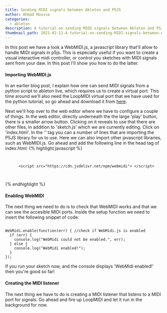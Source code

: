 ```yaml
---
title: Sending MIDI signals between Ableton and P5JS
author: Ahmad Moussa
categories:
  - ableton
description: A tutorial on sending MIDI signals between Ableton and P5JS.
thumbnail_path: 2021-02-11-A-tutorial-on-sending-MIDI-signals-between-Ableton-and-P5JS.png
---
```

In this post we have a look a WebMIDI.js, a javascript library that'll allow to handle MIDI signals in p5js. This is especially useful if you want to create a visual interactive midi controller, or control you sketches with MIDI signals sent from your daw. In this post I'll show you how to do the latter.

<h4>Importing WebMIDI.js</h4>
In an earlier blog post, I explain how one can send MIDI signals from a python script to ableton live, which requires us to create a virtual port.  This time around we'll also need the LoopMIDI virtual port that we have used for the python tutorial, so go ahead and download it from <a href='http://www.tobias-erichsen.de/software/loopmidi.html' target="_blank" rel="noopener noreferrer">here</a>.

Next we'll hop over to the web editor where we have to configure a couple of things. In the web editor, directly underneath the the large 'play' button, there is a smaller arrow button. Clicking on it reveals to use that there are other files, in addition to 'sketch.js' which we are currently editing. Click on 'index.html'. In the '<head>' tag you can a number of lines that are importing the P5JS library for us to use. Here we can also import other javascript libraries, such as WebMIDI.js. Go ahead and add the following line in the head tag of index.html:
  {% highlight javascript %}
  <pre><code>
 
      &lt;script src="https://cdn.jsdelivr.net/npm/webmidi"&gt; &lt;/script&gt; 
      
  </code></pre>
  {% endhighlight %}

<h4>Enabling WebMIDI</h4>
The next thing we need to do is to check that WebMIDI works and that we can see the accesible MIDI ports. Inside the setup function we need to insert the following snippet of code:

<pre><code>
WebMidi.enable(function(err) { //check if WebMidi.js is enabled
  if (err) {
    console.log("WebMidi could not be enabled.", err);
  } else {
    console.log("WebMidi enabled!");
  }
}); 
</code></pre>

If you run your sketch now, and the console displays 'WebMidi enabled!' then you're good so far!

<h4>Creating the MIDI listener</h4>
The next thing we have to do is creating a MIDI listener that listens to a MIDI port for signals. Go ahead and fire up LoopMIDI and let it run in the background for now. 

<pre><code>

</code></pre>
